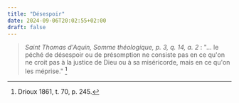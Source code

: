 ```yaml
---
title: "Désespoir"
date: 2024-09-06T20:02:55+02:00
draft: false
---
```



> *Saint Thomas d'Aquin, Somme théologique, p. 3, q. 14, a. 2* : "... le péché de désespoir ou de présomption ne consiste pas en ce qu'on ne croit pas à la justice de Dieu ou à sa miséricorde, mais en ce qu'on les méprise." [^1]

[^1]: Drioux 1861, t. 70, p. 245.
